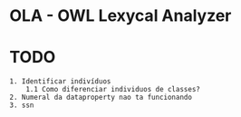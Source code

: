 # OLA - OWL Lexycal Analyzer

# TODO

	1. Identificar indivíduos
		1.1 Como diferenciar individuos de classes?
	2. Numeral da dataproperty nao ta funcionando
	3. ssn
